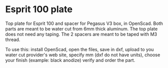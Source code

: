 # Esprit 100 plate
Top plate for Esprit 100 and spacer for Pegasus V3 box, in OpenScad.
Both parts are meant to be water cut from 6mm thick aluminum. The top plate does not need any taping.
The 2 spacers are meant to be taped with M3 thread.

To use this: install OpenScad, open the files, save in dxf, upload to you water cut provider's web site, specify mm (dxf do not have units), choose your finish (example: black anodize) verify and order the part.
